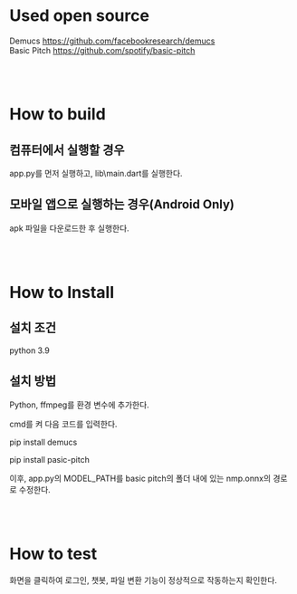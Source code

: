 # Used open source
Demucs https://github.com/facebookresearch/demucs <br> 
Basic Pitch https://github.com/spotify/basic-pitch

<br><br>

# How to build
## 컴퓨터에서 실행할 경우
app.py를 먼저 실행하고, lib\main.dart를 실행한다.



## 모바일 앱으로 실행하는 경우(Android Only)
apk 파일을 다운로드한 후 실행한다.

<br><br>

# How to Install 
## 설치 조건
python 3.9 



##  설치 방법
Python, ffmpeg를 환경 변수에 추가한다.

cmd를 켜 다음 코드를 입력한다. 

pip install demucs

pip install pasic-pitch

이후, app.py의 MODEL_PATH를 basic pitch의 폴더 내에 있는 nmp.onnx의 경로로 수정한다.

<br><br>

# How to test
화면을 클릭하여 로그인, 챗봇, 파일 변환 기능이 정상적으로 작동하는지 확인한다.
